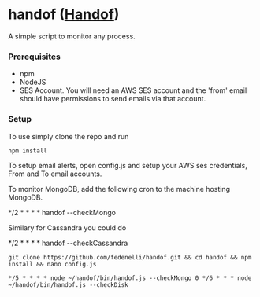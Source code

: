 # handof ([Handof](https://browsee.io/blog/open-source-script-monitoring-mongodb-cassandra-services-in-your-stack/))
A simple script to monitor any process.

### Prerequisites

  * npm
  * NodeJS
  * SES Account. You will need an AWS SES account and the 'from' email should have permissions to send emails via that account.


### Setup

To use simply clone the repo and run

```
npm install
```

To setup email alerts, open config.js and setup your AWS ses credentials, From
and To email accounts.

To monitor MongoDB, add the following cron to the machine hosting MongoDB.

*/2 * * * * handof --checkMongo

Similary for Cassandra you could do

*/2 * * * * handof --checkCassandra

`
git clone https://github.com/fedenelli/handof.git && cd handof && npm install && nano config.js
`

`
*/5 * * * * node ~/handof/bin/handof.js --checkMongo
0 */6 * * * node ~/handof/bin/handof.js --checkDisk
`